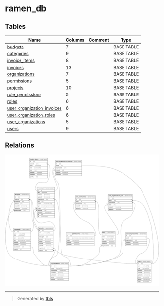 # ramen_db

## Tables

| Name | Columns | Comment | Type |
| ---- | ------- | ------- | ---- |
| [budgets](budgets.md) | 7 |  | BASE TABLE |
| [categories](categories.md) | 9 |  | BASE TABLE |
| [invoice_items](invoice_items.md) | 8 |  | BASE TABLE |
| [invoices](invoices.md) | 13 |  | BASE TABLE |
| [organizations](organizations.md) | 7 |  | BASE TABLE |
| [permissions](permissions.md) | 5 |  | BASE TABLE |
| [projects](projects.md) | 10 |  | BASE TABLE |
| [role_permissions](role_permissions.md) | 5 |  | BASE TABLE |
| [roles](roles.md) | 6 |  | BASE TABLE |
| [user_organization_invoices](user_organization_invoices.md) | 6 |  | BASE TABLE |
| [user_organization_roles](user_organization_roles.md) | 6 |  | BASE TABLE |
| [user_organizations](user_organizations.md) | 5 |  | BASE TABLE |
| [users](users.md) | 9 |  | BASE TABLE |

## Relations

![er](schema.svg)

---

> Generated by [tbls](https://github.com/k1LoW/tbls)
